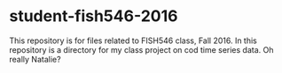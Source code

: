# student-fish546-2016

This repository is for files related to FISH546 class, Fall 2016. In this repository is a directory for my class project on cod time series data.
Oh really Natalie?  
